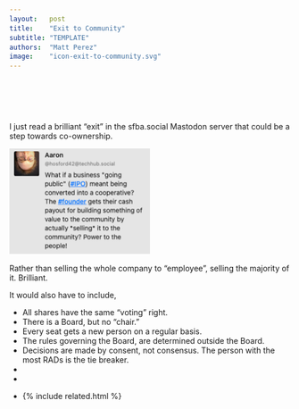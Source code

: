 ```yaml
---
layout:   post
title:    "Exit to Community"
subtitle: "TEMPLATE"
authors:  "Matt Perez"
image:    "icon-exit-to-community.svg"
---
```


<div style="display:none;">
 <p>I just read a brilliant &ldquo;exit&rdquo; in the sfba.social Mastodon server that could be a step towards co-ownership.</p>
</div>

<h1>&nbsp;</h1>
 <p>I just read a brilliant &ldquo;exit&rdquo; in the sfba.social Mastodon server that could be a step towards co-ownership.</p>
 <div class="_center">
  <img
   src="/assets/img/pic-exit-to-community.svg"
   width="50%"
   alt="">
 </div>
 <p>Rather than selling the whole company to &ldquo;employee&rdquo;, selling the majority of it. Brilliant.</p>
 <p>It would also have to include,</p>
  <ul>
   <li>All shares have the same &ldquo;voting&rdquo; right.</li>
   <li>There is a Board, but no &ldquo;chair.&rdquo;</li>
   <li>Every seat gets a new person on a regular basis.</li>
   <li>The rules governing the Board, are determined outside the Board.</li>
   <li>Decisions are made by consent, not consensus. The person with the most RADs is the tie breaker.</li>
   <li></li>
   <li></li>
   <li>

{% include related.html %}